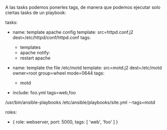 A las tasks podemos ponerles tags, de manera que podemos ejecutar solo ciertas tasks de un playbook:

tasks:
  - name: template apache config
    template: src=httpd.conf.j2 dest=/etc/httpd/conf/httpd.conf
    tags:
      - templates
      - apache
    notify:
      - restart apache

  - name: template the file /etc/motd
    template: src=motd.j2 dest=/etc/motd owner=root group=wheel mode=0644
    tags:
      - motd

  - include: foo.yml tags=web,foo

/usr/bin/ansible-playbooks /etc/ansible/playbooks/site.yml --tags=motd

roles:
  - { role: webserver, port: 5000, tags: [ 'web', 'foo' ] }
